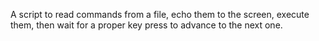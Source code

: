 A script to read commands from a file, echo them to the screen, execute them, then wait for a proper key press to advance to the next one.


